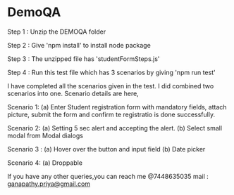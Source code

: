 # DemoQA

Step 1 : Unzip the DEMOQA folder

Step 2 : Give 'npm install' to install node package 

Step 3 : The unzipped file has 'studentFormSteps.js'

Step 4 : Run this test file which has 3 scenarios by giving 'npm run test'


I have completed all the scenarios given in the test. I did combined two scenarios into one. Scenario details are here,

Scenario 1:     (a) Enter Student registration form with mandatory fields, attach picture, submit  the form and confirm te registratio is done successfully.

Scenario 2:     (a) Setting 5 sec alert and accepting the alert. 
                (b) Select small modal from Modal dialogs 

Scenario 3 :    (a) Hover over the button and input field
                (b) Date picker
                
Scenario 4:     (a) Droppable 


If you have any other queries,you can reach me @7448635035
mail : ganapathy.priya@gmail.com
